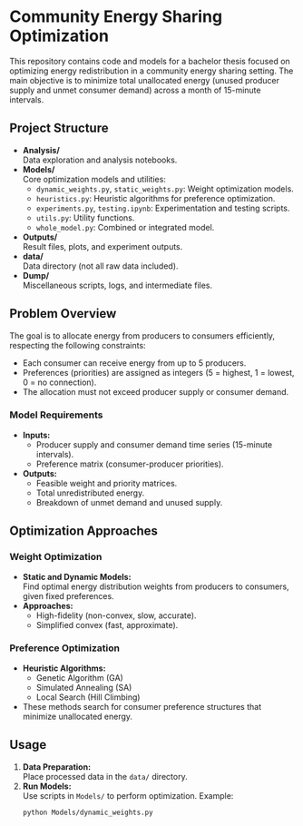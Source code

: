 # Community Energy Sharing Optimization

This repository contains code and models for a bachelor thesis focused on optimizing energy redistribution in a community energy sharing setting. The main objective is to minimize total unallocated energy (unused producer supply and unmet consumer demand) across a month of 15-minute intervals.

## Project Structure

- **Analysis/**  
  Data exploration and analysis notebooks.
- **Models/**  
  Core optimization models and utilities:
  - `dynamic_weights.py`, `static_weights.py`: Weight optimization models.
  - `heuristics.py`: Heuristic algorithms for preference optimization.
  - `experiments.py`, `testing.ipynb`: Experimentation and testing scripts.
  - `utils.py`: Utility functions.
  - `whole_model.py`: Combined or integrated model.
- **Outputs/**  
  Result files, plots, and experiment outputs.
- **data/**  
  Data directory (not all raw data included).
- **Dump/**  
  Miscellaneous scripts, logs, and intermediate files.

## Problem Overview

The goal is to allocate energy from producers to consumers efficiently, respecting the following constraints:
- Each consumer can receive energy from up to 5 producers.
- Preferences (priorities) are assigned as integers (5 = highest, 1 = lowest, 0 = no connection).
- The allocation must not exceed producer supply or consumer demand.

### Model Requirements

- **Inputs:**  
  - Producer supply and consumer demand time series (15-minute intervals).
  - Preference matrix (consumer-producer priorities).
- **Outputs:**  
  - Feasible weight and priority matrices.
  - Total unredistributed energy.
  - Breakdown of unmet demand and unused supply.

## Optimization Approaches

### Weight Optimization

- **Static and Dynamic Models:**  
  Find optimal energy distribution weights from producers to consumers, given fixed preferences.
- **Approaches:**  
  - High-fidelity (non-convex, slow, accurate).
  - Simplified convex (fast, approximate).

### Preference Optimization

- **Heuristic Algorithms:**  
  - Genetic Algorithm (GA)
  - Simulated Annealing (SA)
  - Local Search (Hill Climbing)
- These methods search for consumer preference structures that minimize unallocated energy.

## Usage

1. **Data Preparation:**  
   Place processed data in the `data/` directory.
2. **Run Models:**  
   Use scripts in `Models/` to perform optimization. Example:
   ```sh
   python Models/dynamic_weights.py